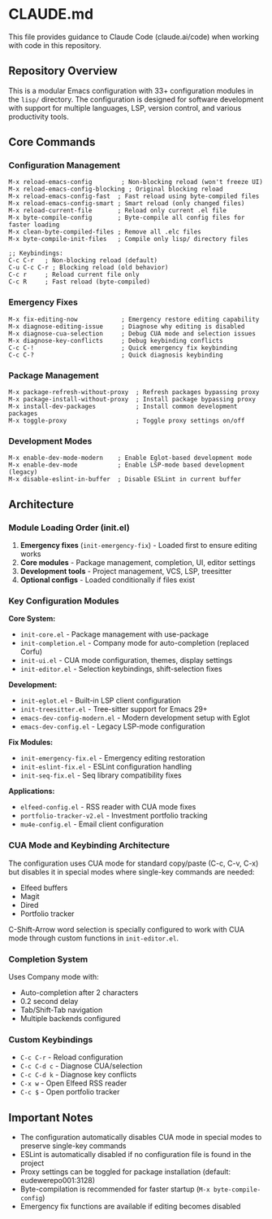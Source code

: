 # CLAUDE.md

This file provides guidance to Claude Code (claude.ai/code) when working with code in this repository.

## Repository Overview

This is a modular Emacs configuration with 33+ configuration modules in the `lisp/` directory. The configuration is designed for software development with support for multiple languages, LSP, version control, and various productivity tools.

## Core Commands

### Configuration Management
```elisp
M-x reload-emacs-config        ; Non-blocking reload (won't freeze UI)
M-x reload-emacs-config-blocking ; Original blocking reload
M-x reload-emacs-config-fast  ; Fast reload using byte-compiled files
M-x reload-emacs-config-smart ; Smart reload (only changed files)
M-x reload-current-file       ; Reload only current .el file
M-x byte-compile-config       ; Byte-compile all config files for faster loading
M-x clean-byte-compiled-files ; Remove all .elc files
M-x byte-compile-init-files   ; Compile only lisp/ directory files

;; Keybindings:
C-c C-r   ; Non-blocking reload (default)
C-u C-c C-r ; Blocking reload (old behavior)
C-c r     ; Reload current file only
C-c R     ; Fast reload (byte-compiled)
```

### Emergency Fixes
```elisp
M-x fix-editing-now            ; Emergency restore editing capability
M-x diagnose-editing-issue     ; Diagnose why editing is disabled
M-x diagnose-cua-selection     ; Debug CUA mode and selection issues
M-x diagnose-key-conflicts     ; Debug keybinding conflicts
C-c C-!                        ; Quick emergency fix keybinding
C-c C-?                        ; Quick diagnosis keybinding
```

### Package Management
```elisp
M-x package-refresh-without-proxy  ; Refresh packages bypassing proxy
M-x package-install-without-proxy  ; Install package bypassing proxy
M-x install-dev-packages           ; Install common development packages
M-x toggle-proxy                   ; Toggle proxy settings on/off
```

### Development Modes
```elisp
M-x enable-dev-mode-modern    ; Enable Eglot-based development mode
M-x enable-dev-mode           ; Enable LSP-mode based development (legacy)
M-x disable-eslint-in-buffer  ; Disable ESLint in current buffer
```

## Architecture

### Module Loading Order (init.el)
1. **Emergency fixes** (`init-emergency-fix`) - Loaded first to ensure editing works
2. **Core modules** - Package management, completion, UI, editor settings
3. **Development tools** - Project management, VCS, LSP, treesitter
4. **Optional configs** - Loaded conditionally if files exist

### Key Configuration Modules

**Core System:**
- `init-core.el` - Package management with use-package
- `init-completion.el` - Company mode for auto-completion (replaced Corfu)
- `init-ui.el` - CUA mode configuration, themes, display settings
- `init-editor.el` - Selection keybindings, shift-selection fixes

**Development:**
- `init-eglot.el` - Built-in LSP client configuration
- `init-treesitter.el` - Tree-sitter support for Emacs 29+
- `emacs-dev-config-modern.el` - Modern development setup with Eglot
- `emacs-dev-config.el` - Legacy LSP-mode configuration

**Fix Modules:**
- `init-emergency-fix.el` - Emergency editing restoration
- `init-eslint-fix.el` - ESLint configuration handling
- `init-seq-fix.el` - Seq library compatibility fixes

**Applications:**
- `elfeed-config.el` - RSS reader with CUA mode fixes
- `portfolio-tracker-v2.el` - Investment portfolio tracking
- `mu4e-config.el` - Email client configuration

### CUA Mode and Keybinding Architecture

The configuration uses CUA mode for standard copy/paste (C-c, C-v, C-x) but disables it in special modes where single-key commands are needed:
- Elfeed buffers
- Magit
- Dired
- Portfolio tracker

C-Shift-Arrow word selection is specially configured to work with CUA mode through custom functions in `init-editor.el`.

### Completion System

Uses Company mode with:
- Auto-completion after 2 characters
- 0.2 second delay
- Tab/Shift-Tab navigation
- Multiple backends configured

### Custom Keybindings
- `C-c C-r` - Reload configuration
- `C-c C-d c` - Diagnose CUA/selection
- `C-c C-d k` - Diagnose key conflicts
- `C-x w` - Open Elfeed RSS reader
- `C-c $` - Open portfolio tracker

## Important Notes

- The configuration automatically disables CUA mode in special modes to preserve single-key commands
- ESLint is automatically disabled if no configuration file is found in the project
- Proxy settings can be toggled for package installation (default: eudewerepo001:3128)
- Byte-compilation is recommended for faster startup (`M-x byte-compile-config`)
- Emergency fix functions are available if editing becomes disabled